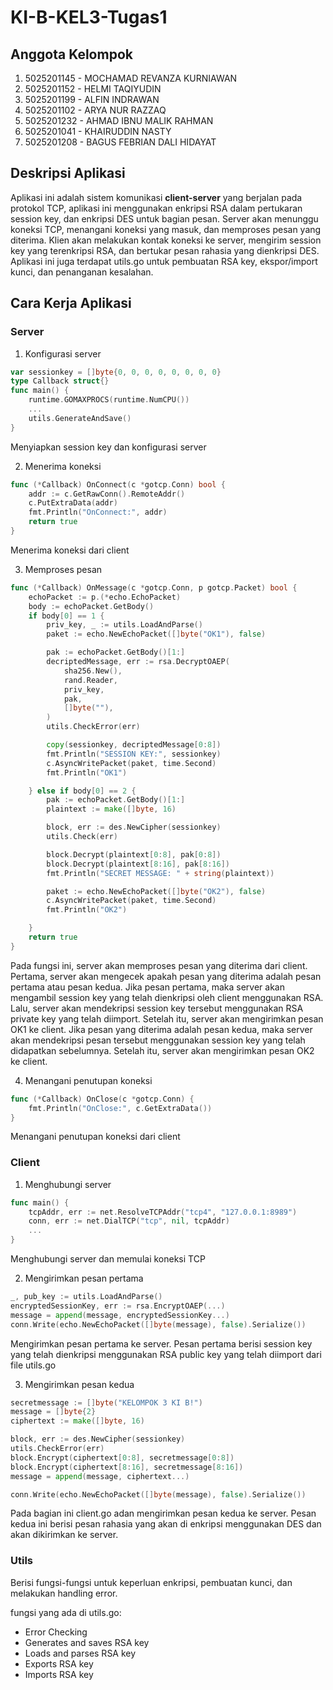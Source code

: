 # KI-B-KEL3-Tugas1

## Anggota Kelompok

1. 5025201145 - MOCHAMAD REVANZA KURNIAWAN
2. 5025201152 - HELMI TAQIYUDIN
3. 5025201199 - ALFIN INDRAWAN
4. 5025201102 - ARYA NUR RAZZAQ
5. 5025201232 - AHMAD IBNU MALIK RAHMAN
6. 5025201041 - KHAIRUDDIN NASTY
7. 5025201208 - BAGUS FEBRIAN DALI HIDAYAT

## Deskripsi Aplikasi

Aplikasi ini adalah sistem komunikasi **client-server** yang berjalan pada protokol TCP, aplikasi ini menggunakan enkripsi RSA dalam pertukaran session key, dan enkripsi DES untuk bagian pesan. Server akan menunggu koneksi TCP, menangani koneksi yang masuk, dan memproses pesan yang diterima. Klien akan melakukan kontak koneksi ke server, mengirim session key yang terenkripsi RSA, dan bertukar pesan rahasia yang dienkripsi DES. Aplikasi ini juga terdapat utils.go untuk pembuatan RSA key, ekspor/import kunci, dan penanganan kesalahan.

## Cara Kerja Aplikasi

### Server

1. Konfigurasi server

```go
var sessionkey = []byte{0, 0, 0, 0, 0, 0, 0, 0}
type Callback struct{}
func main() {
    runtime.GOMAXPROCS(runtime.NumCPU())
    ...
    utils.GenerateAndSave()
}
```

Menyiapkan session key dan konfigurasi server

2. Menerima koneksi

```go
func (*Callback) OnConnect(c *gotcp.Conn) bool {
    addr := c.GetRawConn().RemoteAddr()
    c.PutExtraData(addr)
    fmt.Println("OnConnect:", addr)
    return true
}
```

Menerima koneksi dari client

3. Memproses pesan

```go
func (*Callback) OnMessage(c *gotcp.Conn, p gotcp.Packet) bool {
	echoPacket := p.(*echo.EchoPacket)
	body := echoPacket.GetBody()
	if body[0] == 1 {
		priv_key, _ := utils.LoadAndParse()
		paket := echo.NewEchoPacket([]byte("OK1"), false)

		pak := echoPacket.GetBody()[1:]
		decriptedMessage, err := rsa.DecryptOAEP(
			sha256.New(),
			rand.Reader,
			priv_key,
			pak,
			[]byte(""),
		)
		utils.CheckError(err)

		copy(sessionkey, decriptedMessage[0:8])
		fmt.Println("SESSION KEY:", sessionkey)
		c.AsyncWritePacket(paket, time.Second)
		fmt.Println("OK1")

	} else if body[0] == 2 {
		pak := echoPacket.GetBody()[1:]
		plaintext := make([]byte, 16)

		block, err := des.NewCipher(sessionkey)
		utils.Check(err)

		block.Decrypt(plaintext[0:8], pak[0:8])
		block.Decrypt(plaintext[8:16], pak[8:16])
		fmt.Println("SECRET MESSAGE: " + string(plaintext))

		paket := echo.NewEchoPacket([]byte("OK2"), false)
		c.AsyncWritePacket(paket, time.Second)
		fmt.Println("OK2")

	}
	return true
}
```

Pada fungsi ini, server akan memproses pesan yang diterima dari client. Pertama, server akan mengecek apakah pesan yang diterima adalah pesan pertama atau pesan kedua. Jika pesan pertama, maka server akan mengambil session key yang telah dienkripsi oleh client menggunakan RSA. Lalu, server akan mendekripsi session key tersebut menggunakan RSA private key yang telah diimport. Setelah itu, server akan mengirimkan pesan OK1 ke client. Jika pesan yang diterima adalah pesan kedua, maka server akan mendekripsi pesan tersebut menggunakan session key yang telah didapatkan sebelumnya. Setelah itu, server akan mengirimkan pesan OK2 ke client.

4. Menangani penutupan koneksi

```go
func (*Callback) OnClose(c *gotcp.Conn) {
    fmt.Println("OnClose:", c.GetExtraData())
}
```

Menangani penutupan koneksi dari client

### Client

1. Menghubungi server

```go
func main() {
    tcpAddr, err := net.ResolveTCPAddr("tcp4", "127.0.0.1:8989")
    conn, err := net.DialTCP("tcp", nil, tcpAddr)
    ...
}
```

Menghubungi server dan memulai koneksi TCP

2. Mengirimkan pesan pertama

```go
_, pub_key := utils.LoadAndParse()
encryptedSessionKey, err := rsa.EncryptOAEP(...)
message = append(message, encryptedSessionKey...)
conn.Write(echo.NewEchoPacket([]byte(message), false).Serialize())
```

Mengirimkan pesan pertama ke server. Pesan pertama berisi session key yang telah dienkripsi menggunakan RSA public key yang telah diimport dari file utils.go

3. Mengirimkan pesan kedua

```go
secretmessage := []byte("KELOMPOK 3 KI B!")
message = []byte{2}
ciphertext := make([]byte, 16)

block, err := des.NewCipher(sessionkey)
utils.CheckError(err)
block.Encrypt(ciphertext[0:8], secretmessage[0:8])
block.Encrypt(ciphertext[8:16], secretmessage[8:16])
message = append(message, ciphertext...)

conn.Write(echo.NewEchoPacket([]byte(message), false).Serialize())

```

Pada bagian ini client.go adan mengirimkan pesan kedua ke server. Pesan kedua ini berisi pesan rahasia yang akan di enkripsi menggunakan DES dan akan dikirimkan ke server.

### Utils

Berisi fungsi-fungsi untuk keperluan enkripsi, pembuatan kunci, dan melakukan handling error.

fungsi yang ada di utils.go:

- Error Checking
- Generates and saves RSA key
- Loads and parses RSA key
- Exports RSA key
- Imports RSA key
